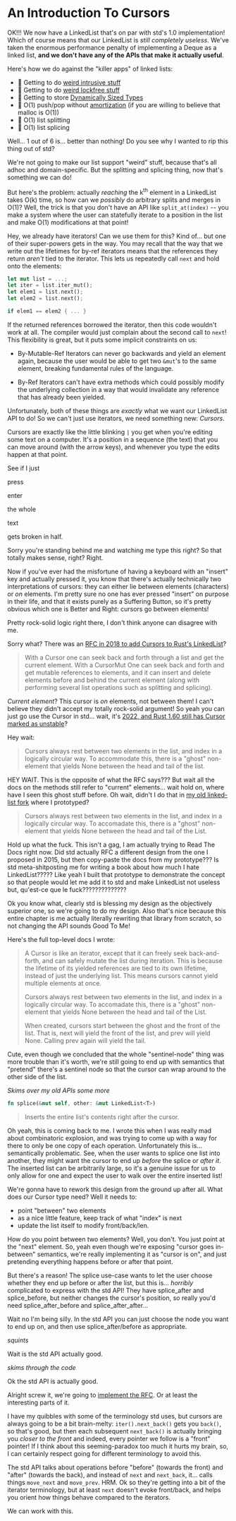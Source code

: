 # An Introduction To Cursors

OK!!! We now have a LinkedList that's on par with std's 1.0 implementation! Which of course means that our LinkedList is *still completely useless*. We've taken the enormous performance penalty of implementing a Deque as a linked list, **and we don't have any of the APIs that make it actually useful**. 

Here's how we do against the "killer apps" of linked lists:

* 🚫 Getting to do [weird intrusive stuff](https://docs.rs/linked-hash-map/latest/linked_hash_map/)
* 🚫 Getting to do [weird lockfree stuff](https://doc.rust-lang.org/std/sync/mpsc/)
* 🚫 Getting to store [Dynamically Sized Types](https://doc.rust-lang.org/nomicon/exotic-sizes.html#dynamically-sized-types-dsts)
* 🌟 O(1) push/pop without [amortization](https://en.wikipedia.org/wiki/Amortized_analysis) (if you are willing to believe that malloc is O(1))
* 🚫 O(1) list splitting
* 🚫 O(1) list splicing

Well... 1 out of 6 is... better than nothing! Do you see why I wanted to rip this thing out of std?

We're not going to make our list support "weird" stuff, because that's all adhoc and domain-specific. But the splitting and splicing thing, now that's something we can do!

But here's the problem: actually *reaching* the k<sup>th</sup> element in a LinkedList takes O(k) time, so how can we *possibly* do arbitrary splits and merges in O(1)? Well, the trick is that you don't have an API like `split_at(index)` -- you make a system where the user can statefully iterate to a position in the list and make O(1) modifications at that point!

Hey, we already have iterators! Can we use them for this? Kind of... but one of their super-powers gets in the way. You may recall that the way that we write out the lifetimes for by-ref iterators means that the references they return *aren't* tied to the iterator. This lets us repeatedly call `next` and hold onto the elements:

```rust ,ignore
let mut list = ...;
let iter = list.iter_mut();
let elem1 = list.next();
let elem2 = list.next();

if elem1 == elem2 { ... }
```

If the returned references borrowed the iterator, then this code wouldn't work at all. The compiler would just complain about the second call to `next`! This flexibility is great, but it puts some implicit constraints on us:

* By-Mutable-Ref Iterators can never go backwards and yield an element again, because the user would be able to get two `&mut`'s to the same element, breaking fundamental rules of the language.

* By-Ref Iterators can't have extra methods which could possibly modify the underlying collection in a way that would invalidate any reference that has already been yielded.

Unfortunately, both of these things are *exactly* what we want our LinkedList API to do! So we can't just use iterators, we need something new: *Cursors*.

Cursors are exactly like the little blinking `|` you get when you're editing some text on a computer. It's a position in a sequence (the text) that you can move around (with the arrow keys), and whenever you type the edits happen at that point.

See if I just

press

enter

the whole

text

gets broken in half.

Sorry you're standing behind me and watching me type this right? So that totally makes sense, right? Right.

Now if you've ever had the misfortune of having a keyboard with an "insert" key and actually pressed it, you know that there's actually technically two interpretations of cursors: they can either lie between elements (characters) or *on* elements. I'm pretty sure no one has ever pressed "insert" on purpose in their life, and that it exists purely as a Suffering Button, so it's pretty obvious which one is Better and Right: cursors go between elements!

Pretty rock-solid logic right there, I don't think anyone can disagree with me.

Sorry what? There was an [RFC in 2018 to add Cursors to Rust's LinkedList](https://github.com/rust-lang/rfcs/blob/master/text/2570-linked-list-cursors.md)?

> With a Cursor one can seek back and forth through a list and get the current element. With a CursorMut One can seek back and forth and get mutable references to elements, and it can insert and delete elements before and behind the current element (along with performing several list operations such as splitting and splicing).

*Current element*? This cursor is *on* elements, not between them! I can't believe they didn't accept my totally rock-solid argument! So yeah you can just go use the Cursor in std... wait, it's [2022, and Rust 1.60 still has Cursor marked as unstable](https://doc.rust-lang.org/1.60.0/std/collections/linked_list/struct.CursorMut.html)?

Hey wait:

> Cursors always rest between two elements in the list, and index in a logically circular way. To accommodate this, there is a "ghost" non-element that yields None between the head and tail of the list.

HEY WAIT. This is the opposite of what the RFC says??? But wait all the docs on the methods still refer to "current" elements... wait hold on, where have I seen this ghost stuff before. Oh wait, didn't I do that in [my old linked-list fork](https://docs.rs/linked-list/0.0.3/linked_list/struct.Cursor.html) where I prototyped?

> Cursors always rest between two elements in the list, and index in a logically circular way. To accomadate this, there is a "ghost" non-element that yields None between the head and tail of the List.

Hold up what the fuck. This isn't a gag, I am actually trying to Read The Docs right now. Did std actually RFC a different design from the one I proposed in 2015, but then copy-paste the docs from my prototype??? Is std meta-shitposting me for writing a book about how much I hate LinkedList????? Like yeah I built that prototype to demonstrate the concept so that people would let me add it to std and make LinkedList not useless but, qu'est-ce que le fuck??????????????

Ok you know what, clearly std is blessing my design as the objectively superior one, so we're going to do my design. Also that's nice because this entire chapter is me actually literally rewriting that library from scratch, so not changing the API sounds Good To Me!

Here's the full top-level docs I wrote:

> A Cursor is like an iterator, except that it can freely seek back-and-forth, and can safely mutate the list during iteration. This is because the lifetime of its yielded references are tied to its own lifetime, instead of just the underlying list. This means cursors cannot yield multiple elements at once.
>
> Cursors always rest between two elements in the list, and index in a logically circular way. To accomadate this, there is a "ghost" non-element that yields None between the head and tail of the List.
>
> When created, cursors start between the ghost and the front of the list. That is, next will yield the front of the list, and prev will yield None. Calling prev again will yield the tail.

Cute, even though we concluded that the whole "sentinel-node" thing was more trouble than it's worth, we're still going to end up with semantics that "pretend" there's a sentinel node so that the cursor can wrap around to the other side of the list.

*Skims over my old APIs some more*

```rust ,ignore
fn splice(&mut self, other: &mut LinkedList<T>)
```

> Inserts the entire list's contents right after the cursor.

Oh yeah, this is coming back to me. I wrote this when I was really mad about combinatoric explosion, and was trying to come up with a way for there to only be one copy of each operation. Unfortunately this is... semantically problematic. See, when the user wants to splice one list into another, they might want the cursor to end up *before* the splice or *after it*. The inserted list can be arbitrarily large, so it's a genuine issue for us to only allow for one and expect the user to walk over the entire inserted list!

We're gonna have to rework this design from the ground up after all. What does our Cursor type need? Well it needs to:

* point "between" two elements
* as a nice little feature, keep track of what "index" is next
* update the list itself to modify front/back/len. 

How do you point between two elements? Well, you don't. You just point at the "next" element. So, yeah even though we're exposing "cursor goes in-between" semantics, we're really implementing it as "cursor is on", and just pretending everything happens before or after that point.

But there's a reason! The splice use-case wants to let the user choose whether they end up before or after the list, but this is... *horribly* complicated to express with the std API! They have splice_after and splice_before, but neither changes the cursor's position, so really you'd need splice_after_before and splice_after_after...

Wait no I'm being silly. In the std API you can just choose the node you want to end up on, and then use splice_after/before as appropriate.

*squints*

Wait is the std API actually good.

*skims through the code*

Ok the std API is actually good.

Alright screw it, we're going to [implement the RFC](https://github.com/rust-lang/rfcs/blob/master/text/2570-linked-list-cursors.md). Or at least the interesting parts of it.

I have my quibbles with some of the terminology std uses, but cursors are always going to be a bit brain-melty: `iter().next_back()`  gets you `back()`, so that's good, but then each subsequent `next_back()` is actually bringing you *closer to the front* and indeed, every pointer we follow is a "front" pointer! If I think about this seeming-paradox too much it hurts my brain, so, I can certainly respect going for different terminology to avoid this.

The std API talks about operations before "before" (towards the front) and "after" (towards the back), and instead of `next` and `next_back`, it... calls things `move_next` and `move_prev`. HRM. Ok so they're getting into a bit of the iterator terminology, but at least `next` doesn't evoke front/back, and helps you orient how things behave compared to the iterators.

We can work with this.